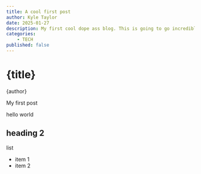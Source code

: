 ```yaml
---
title: A cool first post
author: Kyle Taylor
date: 2025-01-27
description: My first cool dope ass blog. This is going to go incredibly viral. I need one more kind of long but not that long of a sentence to see what's up.
categories:
    - TECH
published: false
---
```


# {title}

{author}

My first post

hello world

## heading 2

list

- item 1
- item 2
